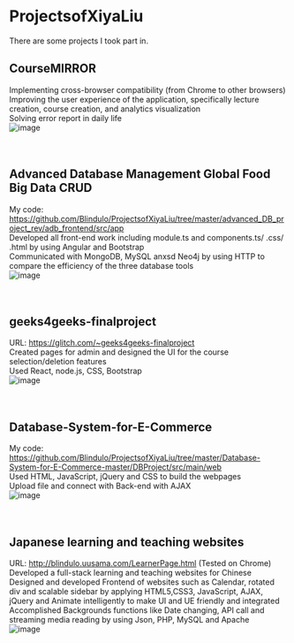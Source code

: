 # ProjectsofXiyaLiu
There are some projects I took part in.
<br/>
## CourseMIRROR
Implementing cross-browser compatibility (from Chrome to other browsers)<br/>
Improving the user experience of the application, specifically lecture creation, course creation, and analytics visualization<br/>
Solving error report in daily life<br/>
![image](https://github.com/Blindulo/ProjectsofXiyaLiu/blob/master/images/Screen%20Shot%202020-10-10%20at%2010.46.01%20PM.png)
<br/><br/><br/>
## Advanced Database Management Global Food Big Data CRUD
My code: https://github.com/Blindulo/ProjectsofXiyaLiu/tree/master/advanced_DB_project_rev/adb_frontend/src/app <br/>
Developed all front-end work including module.ts and components.ts/ .css/ .html by using Angular and Bootstrap<br/>
Communicated with MongoDB, MySQL anxsd Neo4j by using HTTP to compare the efficiency of the three database tools<br/>
![image](https://github.com/Blindulo/ProjectsofXiyaLiu/blob/master/images/Screen%20Shot%202020-09-10%20at%2012.19.05%20PM.png)
<br/><br/><br/>
## geeks4geeks-finalproject
URL: https://glitch.com/~geeks4geeks-finalproject<br/>
Created pages for admin and designed the UI for the course selection/deletion features<br/>
Used React, node.js, CSS, Bootstrap<br/>
![image](https://github.com/Blindulo/ProjectsofXiyaLiu/blob/master/images/Screen%20Shot%202020-09-10%20at%2012.07.39%20PM.png)
<br/><br/><br/>
## Database-System-for-E-Commerce
My code: https://github.com/Blindulo/ProjectsofXiyaLiu/tree/master/Database-System-for-E-Commerce-master/DBProject/src/main/web <br/>
Used HTML, JavaScript, jQuery and CSS to build the webpages<br/>
Upload file and connect with Back-end with AJAX<br/>
![image](https://github.com/Blindulo/ProjectsofXiyaLiu/blob/master/Database-System-for-E-Commerce-master/DBProject/Screenshots/Sort_BY.png)
<br/><br/><br/>
## Japanese learning and teaching websites
URL: http://blindulo.uusama.com/LearnerPage.html (Tested on Chrome)<br/>
Developed a full-stack learning and teaching websites for Chinese<br/>
Designed and developed Frontend of websites such as Calendar, rotated div and scalable sidebar by applying HTML5,CSS3, JavaScript, AJAX, jQuery and Animate intelligently to make UI and UE friendly and integrated<br/>
Accomplished Backgrounds functions like Date changing, API call and streaming media reading by using Json, PHP, MySQL and Apache<br/>
![image](https://github.com/Blindulo/ProjectsofXiyaLiu/blob/master/images/Screen%20Shot%202020-09-10%20at%2012.15.38%20PM.png)
